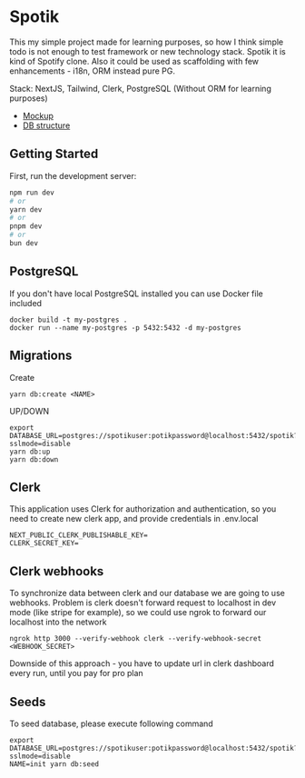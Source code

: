 # Spotik 

This my simple project made for learning purposes, so how I think simple todo is not enough to test framework or new technology stack. Spotik it is kind of Spotify clone.
Also it could be used as scaffolding with few enhancements - i18n, ORM instead pure PG.

Stack: NextJS, Tailwind, Clerk, PostgreSQL (Without ORM for learning purposes)

- [Mockup](https://drive.google.com/file/d/1RV9lucqem-FvaCmgCpxtxNLJP7JhBqe8/view?usp=sharing)
- [DB structure](https://dbdiagram.io/d/Spotik-65d617ac783e8c6ca517eb97)

## Getting Started

First, run the development server:

```bash
npm run dev
# or
yarn dev
# or
pnpm dev
# or
bun dev
```

## PostgreSQL 

If you don't have local PostgreSQL installed you can use Docker file included 

```
docker build -t my-postgres .
docker run --name my-postgres -p 5432:5432 -d my-postgres
```


## Migrations

Create 

```
yarn db:create <NAME>
```

UP/DOWN

```
export DATABASE_URL=postgres://spotikuser:potikpassword@localhost:5432/spotik?sslmode=disable
yarn db:up
yarn db:down
```

## Clerk 

This application uses Clerk for authorization and authentication, so you need to create new clerk app, 
and provide credentials in .env.local

```
NEXT_PUBLIC_CLERK_PUBLISHABLE_KEY=
CLERK_SECRET_KEY=
```

## Clerk webhooks 

To synchronize data between clerk and our database we are going to use webhooks. Problem is clerk doesn't forward request to 
localhost in dev mode (like stripe for example), so we could use ngrok to forward our localhost into the network

```
ngrok http 3000 --verify-webhook clerk --verify-webhook-secret <WEBHOOK_SECRET>
```

Downside of this approach - you have to update url in clerk dashboard every run, until you pay for pro plan 

## Seeds 

To seed database, please execute following command 

```
export DATABASE_URL=postgres://spotikuser:potikpassword@localhost:5432/spotik?sslmode=disable
NAME=init yarn db:seed
```
